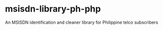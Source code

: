 msisdn-library-ph-php
=====================

An MSISDN identification and cleaner library for Philippine telco subscribers
